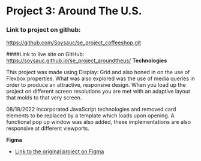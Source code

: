 # Project 3: Around The U.S.

### Link to project on github:

https://github.com/Soysauc/se_project_coffeeshop.git

####Link to live site on GitHub:
https://soysauc.github.io/se_project_aroundtheus/
**Technologies**

This project was made using Display: Grid and also honed in on the use of Flexbox properties. What was also explored was the use of media queries in order to produce an attractive, responsive design. When you load up the project on different screen resolutions you are met with an adaptive layout that molds to that very screen.

08/18/2022
Incorporated JavaScript technologies and removed card elements to be replaced by a template which loads upon opening. A functional pop up window was also added, these implementations are also responsive at different viewports.

**Figma**

- [Link to the original project on Figma](https://www.figma.com/file/ii4xxsJ0ghevUOcssTlHZv/Sprint-3%3A-Around-the-US?node-id=0%3A1)
